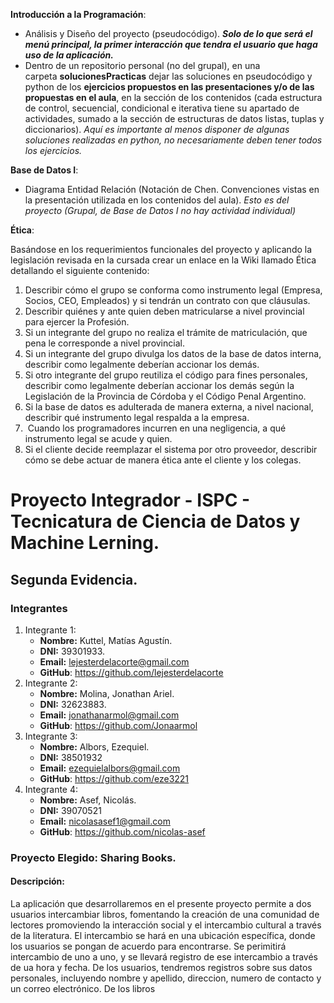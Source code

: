 **Introducción a la Programación**:

- Análisis y Diseño del proyecto (pseudocódigo). _**Solo de lo que será el menú principal, la primer interacción que tendra el usuario que haga uso de la aplicación.**_
- Dentro de un repositorio personal (no del grupal), en una carpeta **solucionesPracticas** dejar las soluciones en pseudocódigo y python de los **ejercicios propuestos en las presentaciones y/o de las propuestas en el aula**, en la sección de los contenidos (cada estructura de control, secuencial, condicional e iterativa tiene su apartado de actividades, sumado a la sección de estructuras de datos listas, tuplas y diccionarios). _Aquí es importante al menos disponer de algunas soluciones realizadas  en python, no necesariamente deben tener todos los ejercicios._

**Base de Datos I**: 

- Diagrama Entidad Relación (Notación de Chen. Convenciones vistas en la presentación utilizada en los contenidos del aula). _Esto es del proyecto (Grupal, de Base de Datos I no hay actividad individual)_

**Ética**:

Basándose en los requerimientos funcionales del proyecto y aplicando la legislación revisada en la cursada crear un enlace en la Wiki llamado Ética detallando el siguiente contenido:

1. Describir cómo el grupo se conforma como instrumento legal (Empresa, Socios, CEO, Empleados) y si tendrán un contrato con que cláusulas.
2. Describir quiénes y ante quien deben matricularse a nivel provincial para ejercer la Profesión.
3. Si un integrante del grupo no realiza el trámite de matriculación, que pena le corresponde a nivel provincial.
4. Si un integrante del grupo divulga los datos de la base de datos interna, describir como legalmente deberían accionar los demás.
5. Si otro integrante del grupo reutiliza el código para fines personales, describir como legalmente deberían accionar los demás según la Legislación de la Provincia de Córdoba y el Código Penal Argentino.
6. Si la base de datos es adulterada de manera externa, a nivel nacional, describir qué instrumento legal respalda a la empresa.
7.  Cuando los programadores incurren en una negligencia, a qué instrumento legal se acude y quien.
8. Si el cliente decide reemplazar el sistema por otro proveedor, describir cómo se debe actuar de manera ética ante el cliente y los colegas.

# Proyecto Integrador - ISPC - Tecnicatura de Ciencia de Datos y Machine Lerning.

## Segunda Evidencia.

### Integrantes
1. Integrante 1:
	- **Nombre:** Kuttel, Matías Agustín.
	- **DNI:** 39301933.
	- **Email:** lejesterdelacorte@gmail.com
	- **GitHub**: https://github.com/lejesterdelacorte
2. Integrante 2:
	- **Nombre:** Molina, Jonathan Ariel.
	- **DNI:** 32623883.
	- **Email:** jonathanarmol@gmail.com
	- **GitHub**: https://github.com/Jonaarmol
3. Integrante 3:
	- **Nombre:** Albors, Ezequiel.
	- **DNI:** 38501932
	- **Email:** ezequielalbors@gmail.com
	- **GitHub**:  https://github.com/eze3221
5. Integrante 4:
	- **Nombre:** Asef, Nicolás.
	- **DNI:** 39070521
	- **Email:** nicolasasef1@gmail.com
	- **GitHub**: https://github.com/nicolas-asef
### Proyecto Elegido: Sharing Books.
#### Descripción:
La aplicación que desarrollaremos en el presente proyecto permite a dos usuarios intercambiar libros, fomentando la creación de una comunidad de lectores promoviendo la interacción social y el intercambio cultural a través de la literatura.
El intercambio se hará en una ubicación específica, donde los usuarios se pongan de acuerdo para encontrarse. Se perimitirá intercambio de uno a uno, y se llevará registro de ese intercambio a través de ua hora y fecha. 
De los usuarios, tendremos registros sobre sus datos personales, incluyendo nombre y apellido, direccion, numero de contacto y un correo electrónico.
De los libros 